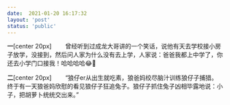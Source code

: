 ```yaml
---
date:  2021-01-20 16:17:32
layout: 'post'
status: 'public'
---
```


**一**[center 20px]
&emsp;&emsp;曾经听到过成龙大哥讲的一个笑话，说他有天去学校接小房子放学，没接到，然后问人家为什么没有去上学，人家说：爸爸我都上中学了，你还去小学门口接我！哈哈哈哈😂🤒️

**二**[center 20px]
&emsp;&emsp;“狼仔er从出生就吃素，狼爸妈绞尽脑汁训练狼仔子捕猎。终于有一天狼爸妈欣慰的看见狼仔子狂追兔子。狼仔子抓住兔子凶相毕露地说：小子，把胡萝卜统统交出来。”
